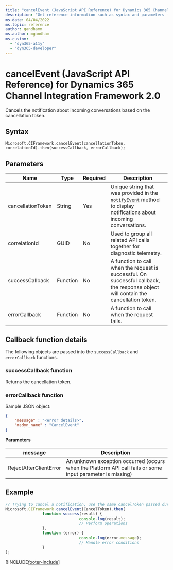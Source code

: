 ```yaml
---
title: "cancelEvent (JavaScript API Reference) for Dynamics 365 Channel Integration Framework 2.0 | MicrosoftDocs"
description: "Get reference information such as syntax and parameters for the cancelEvent (JavaScript API Reference) in Dynamics 365 Channel Integration Framework 2.0."
ms.date: 04/04/2022
ms.topic: reference
author: gandhamm
ms.author: mgandham
ms.custom: 
  - "dyn365-a11y"
  - "dyn365-developer"
---
```


# cancelEvent (JavaScript API Reference) for Dynamics 365 Channel Integration Framework 2.0

Cancels the notification about incoming conversations based on the cancellation token.

## Syntax

`Microsoft.CIFramework.cancelEvent(cancellationToken, correlationId).then(successCallback, errorCallback);`

## Parameters

| Name            | Type      | Required     | Description     |
|-----------------|---------- |--------------|-----------------|
| cancellationToken| String   | Yes          | Unique string that was provided in the [`notifyEvent`](notifyevent.md) method to display notifications about incoming conversations.      |
| correlationId    | GUID     | No           | Used to group all related API calls together for diagnostic telemetry.   |
| successCallback  | Function | No | A function to call when the request is successful. On successful callback, the response object will contain the cancellation token.|
| errorCallback    | Function | No           | A function to call when the request fails.  |

## Callback function details

The following objects are passed into the `successCallback` and `errorCallback` functions.

### successCallback function

Returns the cancellation token.

### errorCallback function

Sample JSON object:

```json
{
	"message" : "<error details>",
	"msdyn_name" : "CancelEvent"
}
```

**Parameters**

| message                    |  Description                            |
|--------------------------  |-----------------------------------------|
| RejectAfterClientError     | An unknown exception occurred (occurs when the Platform API call fails or some input parameter is missing) |

## Example

```javascript
// Trying to cancel a notification, use the same cancelToken passed during creation of notification in notifyEvent
Microsoft.CIFramework.cancelEvent(CancelToken).then(
                function success(result) {
                                console.log(result);
                                // Perform operations
                },
                function (error) {
                                console.log(error.message);
                                // Handle error conditions
                }
);
```

[!INCLUDE[footer-include](../../../../../includes/footer-banner.md)]
